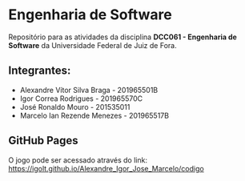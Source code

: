# Engenharia de Software
Repositório para as atividades da disciplina **DCC061 - Engenharia de
Software** da Universidade Federal de Juiz de Fora.

## Integrantes:
- Alexandre Vítor Silva Braga - 201965501B
- Igor Correa Rodrigues       - 201965570C
- José Ronaldo Mouro          - 201535011
- Marcelo Ian Rezende Menezes - 201965517B

## GitHub Pages
O jogo pode ser acessado através do link: https://igolt.github.io/Alexandre_Igor_Jose_Marcelo/codigo
